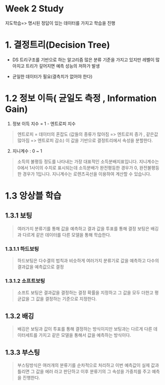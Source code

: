 # Week 2 Study


지도학습=> 명시된 정답이 있는 데이터를 가지고 학습을 진행


# 1. 결정트리(Decision Tree)

- DS 트리구조를 기반으로 하는 알고리즘 많은 분류 기준을 가지고 있지만 레벨이 많아지고 트리가 깊어지면 예측 성능의 저하가 발생

- 균일한 데이터가 필요(결측치가 없어야 한다)

# 1.2 정보 이득( 균일도 측정 , Information Gain)

1. 정보 이득 지수 = 1 - 엔트로피 지수
> 엔트로피 = 데이터의 혼잡도 (값들의 종류가 많아짐 => 엔트로피 증가 , 같은값 많아짐 => 엔트로피 감소)
> 이 값을 기반으로 결정트리에서 속성을 분할한다.

2. 지니계수 : 0 ~ 1
> 소득의 불평등 정도를 나타내는 가장 대표적인 소득분배지표입니다. 지니계수는 0에서 1사이의 수치로 표시되는데 소득분배가 완전평등한 경우가 0, 완전불평등한 경우가 1입니다. 지니계수는 로렌츠곡선을 이용하여 계산할 수 있습니다.


# 1.3 앙상블 학습

## 1.3.1 보팅
> 여러가지 분류기를 통해 값을 예측하고 결과 값을 투표를 통해 결정 보팅은 배깅과 다르게 같은 데이터를 다른 모델을 통해 학습한다.

### 1.3.1.1 하드보팅
> 하드보팅은 다수결의 법칙과 비슷하게 여러가지 분류기로 값을 예측하고 다수의 결과값을 예측값으로 결정

### 1.3.1.2 소프트보팅
> 소프트 보팅은 결과값을 결정하는 결정 확률을 지정하고 그 값을 모두 더한고 평균값을 그 값을 결정하는 기준으로 지정한다.

## 1.3.2 배깅
> 배깅은 보팅과 값이 투표를 통해 결정하는 방식이지만 보팅과는 다르게 다른 데이터세트를 가지고 같은 모델을 통해서 값을 예측하는 방식이다.

## 1.3.3 부스팅
> 부스팅방식은 여러개의 분류기를 순차적으로 처리하고 이번 예측값이 실제 값과 틀리면 그 값을 에러 라고 판단하고 이후 분류기의 그 속성을 가중치를 주고 예측을 진행한다.
